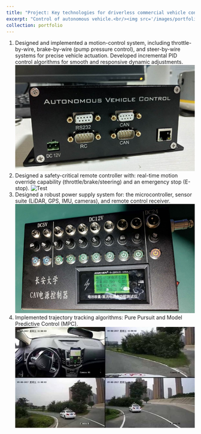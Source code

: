 ```yaml
---
title: "Project: Key technologies for driverless commercial vehicle control systems"
excerpt: "Control of autonomous vehicle.<br/><img src='/images/portfolio9/gas_xinda.png' width='500' height='300'>"
collection: portfolio
---
```



1. Designed and implemented a motion-control system, including throttle-by-wire, brake-by-wire (pump pressure control), and steer-by-wire systems for precise vehicle actuation. Developed incremental PID control algorithms for smooth and responsive dynamic adjustments.  
    <img src="/images/portfolio9/control_box.jpg" alt="Test" width="520" /> 
2. Designed a safety-critical remote controller with: real-time motion override capability (throttle/brake/steering) and an emergency stop (E-stop).
    <img src="/images/portfolio9/remote_controller.png" alt="Test" width="520" /> 
3. Designed a robust power supply system for: the microcontroller, sensor suite (LiDAR, GPS, IMU, cameras), and remote control receiver.
    <img src="/images/portfolio9/power_box.jpg" alt="Test" width="520" />
4. Implemented trajectory tracking algorithms: Pure Pursuit and Model Predictive Control (MPC).  
   <img src="/images/portfolio9/trajectory_tracking.jpg" alt="Test" width="520" /> 